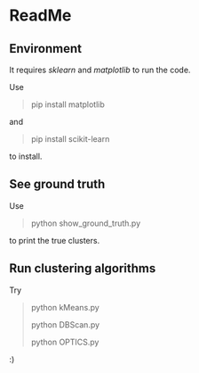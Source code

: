 # ReadMe

## Environment

It requires *sklearn* and *matplotlib* to run the code.

Use

> pip install matplotlib

and

> pip install scikit-learn

to install.

## See ground truth

Use

> python show_ground_truth.py

to print the true clusters.

## Run clustering algorithms

Try

> python kMeans.py
>
> python DBScan.py
>
> python OPTICS.py

:)